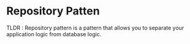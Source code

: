 # Repository Patten

TLDR : Repository pattern is a pattern that allows you to separate your application logic from database logic.



